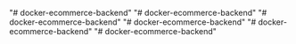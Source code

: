 "# docker-ecommerce-backend" 
"# docker-ecommerce-backend" 
"# docker-ecommerce-backend" 
"# docker-ecommerce-backend" 
"# docker-ecommerce-backend" 
"# docker-ecommerce-backend" 
